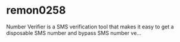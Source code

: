 # remon0258
Number Verifier is a SMS verification tool that makes it easy to get a disposable SMS number and bypass SMS number ve…
